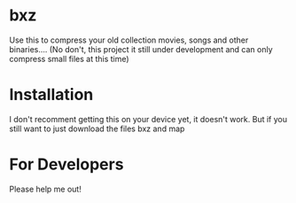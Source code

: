 # bxz
Use this to compress your old collection movies, songs and other binaries.... (No don't, this project it still under development and can only compress small files at this time)

# Installation
I don't recomment getting this on your device yet, it doesn't work. But if you still want to just download the files bxz and map

# For Developers
Please help me out!
